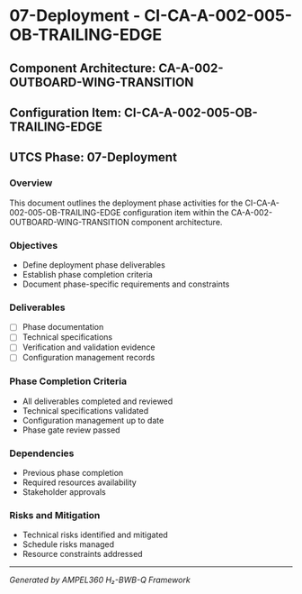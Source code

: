 # 07-Deployment - CI-CA-A-002-005-OB-TRAILING-EDGE

## Component Architecture: CA-A-002-OUTBOARD-WING-TRANSITION
## Configuration Item: CI-CA-A-002-005-OB-TRAILING-EDGE
## UTCS Phase: 07-Deployment

### Overview
This document outlines the deployment phase activities for the CI-CA-A-002-005-OB-TRAILING-EDGE configuration item within the CA-A-002-OUTBOARD-WING-TRANSITION component architecture.

### Objectives
- Define deployment phase deliverables
- Establish phase completion criteria
- Document phase-specific requirements and constraints

### Deliverables
- [ ] Phase documentation
- [ ] Technical specifications
- [ ] Verification and validation evidence
- [ ] Configuration management records

### Phase Completion Criteria
- All deliverables completed and reviewed
- Technical specifications validated
- Configuration management up to date
- Phase gate review passed

### Dependencies
- Previous phase completion
- Required resources availability
- Stakeholder approvals

### Risks and Mitigation
- Technical risks identified and mitigated
- Schedule risks managed
- Resource constraints addressed

---
*Generated by AMPEL360 H₂-BWB-Q Framework*
